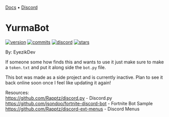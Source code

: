 [Docs](https://www.eyezik.net/yurmabot/docs) • [Discord](https://discord.gg/gGApA6u5VQ)

# YurmaBot

[![version](https://img.shields.io/github/v/release/eyezikdev/Yurmabot?color=blueviolet)]()
[![commits](https://img.shields.io/github/commits-since/eyezikdev/yurmabot/latest?color=blueviolet)]()
[![discord](https://img.shields.io/discord/509870514492407819?color=blueviolet&label=Talkie%20Place&logo=Discord&logoColor=blueviolet)](https://discord.gg/4YrgGTVgVB)
[![stars](https://img.shields.io/github/stars/eyezikdev/yurmabot?color=blueviolet)]()

By: EyezikDev

If someone some how finds this and wants to use it just make sure to make a 
```token.txt``` and put it along side the ```bot.py``` file.

This bot was made as a side project and is currently inactive. Plan to see it back online soon once I feel like updating it again!


 Resources: <br> 
 https://github.com/Rapptz/discord.py - Discord.py <br>
 https://github.com/jsondoo/fortnite-discord-bot - Fortnite Bot Sample <br>
 https://github.com/Rapptz/discord-ext-menus - Discord Menus <br>
